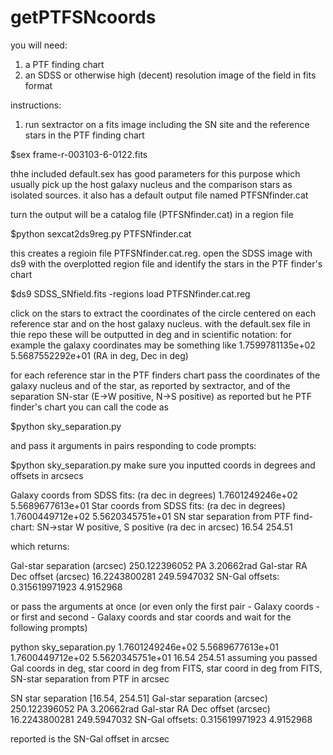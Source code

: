 # getPTFSNcoords
you will need: 

1) a PTF finding chart
2) an SDSS or otherwise high (decent) resolution image of the field in fits format

instructions: 

1) run sextractor on a fits image including the SN site and the reference stars in the PTF finding chart

$sex frame-r-003103-6-0122.fits 

thhe included default.sex has good parameters for this purpose which usually pick up the host galaxy nucleus and the comparison stars as isolated sources. it also has a default output file named PTFSNfinder.cat

turn the output will be a catalog file (PTFSNfinder.cat) in a region file

$python sexcat2ds9reg.py  PTFSNfinder.cat

this creates a regioin file PTFSNfinder.cat.reg. open the SDSS image with ds9 with the overplotted region file and identify the stars in the PTF finder's chart

$ds9 SDSS_SNfield.fits -regions load PTFSNfinder.cat.reg

click on the stars to extract the coordinates of the circle centered on each reference star and on the host galaxy nucleus. with the default.sex file in thie repo these will be outputted in deg and in scientific notation: for example the galaxy coordinates may be something like 1.7599781135e+02 5.5687552292e+01 (RA in deg, Dec in deg)

for each reference star in the PTF finders chart pass the coordinates of the galaxy nucleus and of the star, as reported by sextractor, and of the separation SN-star (E->W positive, N->S positive) as reported but he PTF finder's chart
you can call the code as

$python sky_separation.py 

and pass it arguments in pairs responding to code prompts: 

$python sky_separation.py
make sure you inputted coords in degrees and offsets in arcsecs

Galaxy coords from SDSS fits: (ra dec in degrees) 1.7601249246e+02 5.5689677613e+01
Star coords from SDSS fits: (ra dec in degrees) 1.7600449712e+02 5.5620345751e+01
SN star separation from PTF find-chart: 
 SN->star W positive, S positive (ra dec in arcsec) 16.54 254.51

which returns:

Gal-star separation (arcsec) 250.122396052 PA 3.20662rad
Gal-star RA Dec offset (arcsec) 16.2243800281 249.5947032
SN-Gal offsets: 0.315619971923 4.9152968

or pass the arguments at once (or even only the first pair - Galaxy coords - or first and second - Galaxy coords and star coords and wait for the following prompts)

 python sky_separation.py 1.7601249246e+02 5.5689677613e+01  1.7600449712e+02 5.5620345751e+01 16.54 254.51
assuming you passed Gal coords in deg, star coord in deg from FITS, star coord in deg from FITS, SN-star separation from PTF in arcsec

SN star separation  [16.54, 254.51]
Gal-star separation (arcsec) 250.122396052 PA 3.20662rad
Gal-star RA Dec offset (arcsec) 16.2243800281 249.5947032
SN-Gal offsets: 0.315619971923 4.9152968


reported is the SN-Gal offset in arcsec

